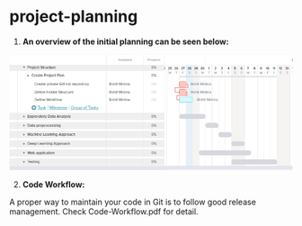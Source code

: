 # project-planning

1. **An overview of the initial planning can be seen below:**

![alt text][logo]

[logo]: https://github.com/rohitmishr1484/ClimateAI-CAELI/blob/Task-1-Project-Plan/image/project-planning/project_plan_ClimateAI.PNG?raw=true "Initial Plan"
 
2. **Code Workflow:**

A proper way to maintain your code in Git is to follow good release management. Check Code-Workflow.pdf for detail.
